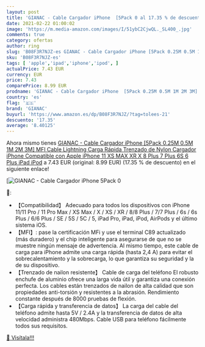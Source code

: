 ```yaml
---
layout: post
title: 'GIANAC - Cable Cargador iPhone  [5Pack 0 al 17.35 % de descuento'
date: 2021-02-22 01:00:02
image: 'https://m.media-amazon.com/images/I/51ybC2CjwQL._SL400_.jpg'
comments: true
category: ofertas
author: ring
slug: 'B08F3R7NJZ-es GIANAC - Cable Cargador iPhone [5Pack 0.25M 0.5M 1M 2M 3M]...'
sku: 'B08F3R7NJZ-es'
tags: [ 'apple','ipad','iphone','ipod', ]
actualPrice: 7.43 EUR
currency: EUR
price: 7.43
comparePrice: 8.99 EUR
prodname: 'GIANAC - Cable Cargador iPhone  [5Pack 0.25M 0.5M 1M 2M 3M] MFI Cable Lightning Carga Rápida Trenzado de Nylon Cargador iPhone Compatible con Apple iPhone 11 XS MAX XR X 8 Plus 7 Plus 6S 6 Plus iPad iPod'
country: 'es'
flag: '🇪🇸'
brand: 'GIANAC'
buyurl: 'https://www.amazon.es/dp/B08F3R7NJZ/?tag=tolees-21'
descuento: '17.35'
average: '8.40125'
---
```


Ahora mismo tienes [GIANAC - Cable Cargador iPhone  [5Pack 0.25M 0.5M 1M 2M 3M] MFI Cable Lightning Carga Rápida Trenzado de Nylon Cargador iPhone Compatible con Apple iPhone 11 XS MAX XR X 8 Plus 7 Plus 6S 6 Plus iPad iPod](https://www.amazon.es/dp/B08F3R7NJZ/?tag=tolees-21) a 7.43 EUR (original: 8.99 EUR) (17.35 %  de descuento) en el siguiente enlace!

[![GIANAC - Cable Cargador iPhone  [5Pack 0](https://m.media-amazon.com/images/I/51ybC2CjwQL._SL400_.jpg)](https://www.amazon.es/dp/B08F3R7NJZ/?tag=tolees-21)

🔎:

- 【Compatibilidad】 Adecuado para todos los dispositivos con iPhone 11/11 Pro / 11 Pro Max / XS Max / X / XS / XR / 8/8 Plus / 7/7 Plus / 6s / 6s Plus / 6/6 Plus / SE / 5S / 5C / 5, iPad Pro, iPad, iPod, AirPods y el último sistema iOS.
- 【MFI】: pase la certificación MFi y use el terminal C89 actualizado (más duradero) y el chip inteligente para asegurarse de que no se muestre ningún mensaje de advertencia. Al mismo tiempo, este cable de carga para iPhone admite una carga rápida (hasta 2,4 A) para evitar el sobrecalentamiento y la sobrecarga, lo que garantiza su seguridad y la de su dispositivo.
- 【Trenzado de nailon resistente】 Cable de carga del teléfono El robusto enchufe de aluminio ofrece una larga vida útil y garantiza una conexión perfecta. Los cables están trenzados de nailon de alta calidad que son propiedades anti-torsión y resistentes a la abrasión. Rendimiento constante después de 8000 pruebas de flexión.
- 【Carga rápida y transferencia de datos】 La carga del cable del teléfono admite hasta 5V / 2.4A y la transferencia de datos de alta velocidad administra 480Mbps. Cable USB para teléfono fácilmente todos sus requisitos.

[🛒 Visítala!!!](https://www.amazon.es/dp/B08F3R7NJZ/?tag=tolees-21)

